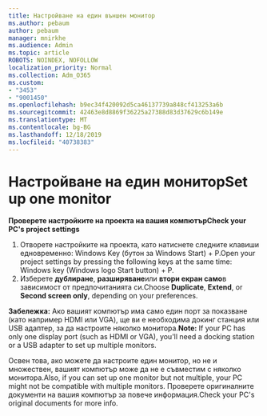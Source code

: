 ```yaml
---
title: Настройване на един външен монитор
ms.author: pebaum
author: pebaum
manager: mnirkhe
ms.audience: Admin
ms.topic: article
ROBOTS: NOINDEX, NOFOLLOW
localization_priority: Normal
ms.collection: Adm_O365
ms.custom:
- "3453"
- "9001450"
ms.openlocfilehash: b9ec34f420092d5ca46137739a848cf413253a6b
ms.sourcegitcommit: 42463e8d8869f36225a27388d83d37629c6b149e
ms.translationtype: MT
ms.contentlocale: bg-BG
ms.lasthandoff: 12/18/2019
ms.locfileid: "40738383"
---
```

# <a name="set-up-one-monitor"></a><span data-ttu-id="6c05f-102">Настройване на един монитор</span><span class="sxs-lookup"><span data-stu-id="6c05f-102">Set up one monitor</span></span>

<span data-ttu-id="6c05f-103">**Проверете настройките на проекта на вашия компютър**</span><span class="sxs-lookup"><span data-stu-id="6c05f-103">**Check your PC's project settings**</span></span>

1. <span data-ttu-id="6c05f-104">Отворете настройките на проекта, като натиснете следните клавиши едновременно: Windows Key (бутон за Windows Start) + P.</span><span class="sxs-lookup"><span data-stu-id="6c05f-104">Open your project settings by pressing the following keys at the same time: Windows key (Windows logo Start button) + P.</span></span>
2. <span data-ttu-id="6c05f-105">Изберете **дублиране**, **разширяване**или **втори екран само**в зависимост от предпочитанията си.</span><span class="sxs-lookup"><span data-stu-id="6c05f-105">Choose **Duplicate**, **Extend**, or **Second screen only**, depending on your preferences.</span></span>

<span data-ttu-id="6c05f-106">**Забележка:** Ако вашият компютър има само един порт за показване (като например HDMI или VGA), ще ви е необходима докинг станция или USB адаптер, за да настроите няколко монитора.</span><span class="sxs-lookup"><span data-stu-id="6c05f-106">**Note:** If your PC has only one display port (such as HDMI or VGA), you'll need a docking station or a USB adapter to set up multiple monitors.</span></span>

<span data-ttu-id="6c05f-107">Освен това, ако можете да настроите един монитор, но не и множествен, вашият компютър може да не е съвместим с няколко монитора.</span><span class="sxs-lookup"><span data-stu-id="6c05f-107">Also, if you can set up one monitor but not multiple, your PC might not be compatible with multiple monitors.</span></span> <span data-ttu-id="6c05f-108">Проверете оригиналните документи на вашия компютър за повече информация.</span><span class="sxs-lookup"><span data-stu-id="6c05f-108">Check your PC's original documents for more info.</span></span>